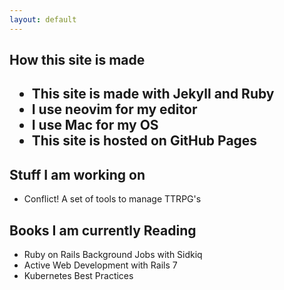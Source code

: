 ```yaml
---
layout: default
---
```


<h2> How this site is made <h2>

<ul>

  <li> This site is made with Jekyll and Ruby</li>
  <li> I use neovim for my editor </li>
  <li> I use Mac for my OS </li>
  <li> This site is hosted on GitHub Pages </li>
</ul>

<h2> Stuff I am working on </h2>
<ul>
<li> Conflict! A set of tools to manage TTRPG's </li>
</ul>
<h2> Books I am currently Reading</h2>
<ul>
<li> Ruby on Rails Background Jobs with Sidkiq </li>
<li> Active Web Development with Rails 7 </li>
<li> Kubernetes Best Practices </li>
</ul>
